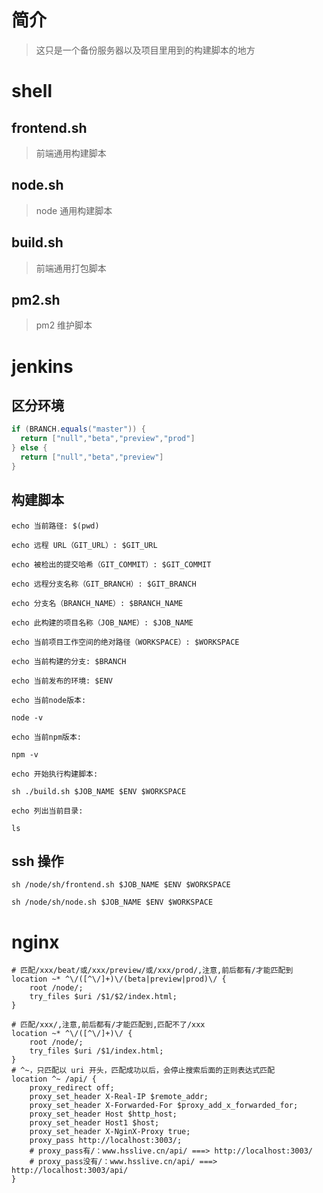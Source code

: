 # 简介

> 这只是一个备份服务器以及项目里用到的构建脚本的地方

# shell

## frontend.sh

> 前端通用构建脚本

## node.sh

> node 通用构建脚本

## build.sh

> 前端通用打包脚本

## pm2.sh

> pm2 维护脚本

# jenkins

## 区分环境

```groovy
if (BRANCH.equals("master")) {
  return ["null","beta","preview","prod"]
} else {
  return ["null","beta","preview"]
}
```

## 构建脚本

```shell
echo 当前路径: $(pwd)

echo 远程 URL（GIT_URL）: $GIT_URL

echo 被检出的提交哈希（GIT_COMMIT）: $GIT_COMMIT

echo 远程分支名称（GIT_BRANCH）: $GIT_BRANCH

echo 分支名（BRANCH_NAME）: $BRANCH_NAME

echo 此构建的项目名称（JOB_NAME）: $JOB_NAME

echo 当前项目工作空间的绝对路径（WORKSPACE）: $WORKSPACE

echo 当前构建的分支: $BRANCH

echo 当前发布的环境: $ENV

echo 当前node版本:

node -v

echo 当前npm版本:

npm -v

echo 开始执行构建脚本:

sh ./build.sh $JOB_NAME $ENV $WORKSPACE

echo 列出当前目录:

ls

```

## ssh 操作

```shell
sh /node/sh/frontend.sh $JOB_NAME $ENV $WORKSPACE
```

```shell
sh /node/sh/node.sh $JOB_NAME $ENV $WORKSPACE
```

# nginx

```nginx
# 匹配/xxx/beat/或/xxx/preview/或/xxx/prod/,注意,前后都有/才能匹配到
location ~* ^\/([^\/]+)\/(beta|preview|prod)\/ {
    root /node/;
    try_files $uri /$1/$2/index.html;
}

# 匹配/xxx/,注意,前后都有/才能匹配到,匹配不了/xxx
location ~* ^\/([^\/]+)\/ {
    root /node/;
    try_files $uri /$1/index.html;
}
# ^~，只匹配以 uri 开头，匹配成功以后，会停止搜索后面的正则表达式匹配
location ^~ /api/ {
    proxy_redirect off;
    proxy_set_header X-Real-IP $remote_addr;
    proxy_set_header X-Forwarded-For $proxy_add_x_forwarded_for;
    proxy_set_header Host $http_host;
    proxy_set_header Host1 $host;
    proxy_set_header X-NginX-Proxy true;
    proxy_pass http://localhost:3003/;
    # proxy_pass有/：www.hsslive.cn/api/ ===> http://localhost:3003/
    # proxy_pass没有/：www.hsslive.cn/api/ ===> http://localhost:3003/api/
}
```

